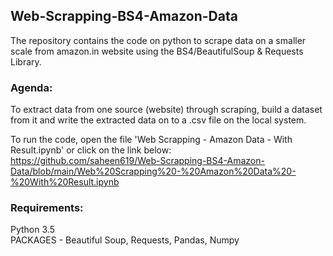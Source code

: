 ## Web-Scrapping-BS4-Amazon-Data
The repository contains the code on python to scrape data on a smaller scale from amazon.in website using the BS4/BeautifulSoup & Requests Library.   

### Agenda:
To extract data from one source (website) through scraping, build a dataset from it and write the extracted data on to a .csv file on the local system.

To run the code, open the file 'Web Scrapping - Amazon Data - With Result.ipynb' or click on the link below:   
https://github.com/saheen619/Web-Scrapping-BS4-Amazon-Data/blob/main/Web%20Scrapping%20-%20Amazon%20Data%20-%20With%20Result.ipynb   

### Requirements:
Python 3.5   
PACKAGES - Beautiful Soup, Requests, Pandas, Numpy     
